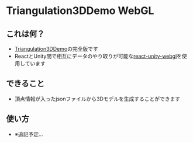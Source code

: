 # Triangulation3DDemo WebGL
## これは何？
- [Triangulation3DDemo](https://github.com/MAAAARCY/Triangulation3dDemo)の完全版です
- ReactとUnity間で相互にデータのやり取りが可能な[react-unity-webgl](https://react-unity-webgl.dev/)を使用しています

## できること
- 頂点情報が入ったjsonファイルから3Dモデルを生成することができます

## 使い方
- ※追記予定...
